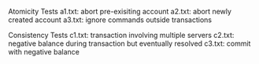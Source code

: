 Atomicity Tests
a1.txt: abort pre-exisiting account
a2.txt: abort newly created account
a3.txt: ignore commands outside transactions

Consistency Tests
c1.txt: transaction involving multiple servers
c2.txt: negative balance during transaction but eventually resolved
c3.txt: commit with negative balance

